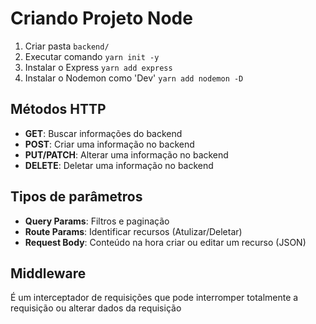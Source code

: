 # Criando Projeto Node

1. Criar pasta `backend/`
2. Executar comando `yarn init -y`
3. Instalar o Express `yarn add express`
4. Instalar o Nodemon como 'Dev' `yarn add nodemon -D`

## Métodos HTTP

- **GET**: Buscar informações do backend
- **POST**: Criar uma informação no backend
- **PUT/PATCH**: Alterar uma informação no backend
- **DELETE**: Deletar uma informação no backend

## Tipos de parâmetros

- **Query Params**: Filtros e paginação
- **Route Params**: Identificar recursos (Atulizar/Deletar)
- **Request Body**: Conteúdo na hora criar ou editar um recurso (JSON)

## Middleware

É um interceptador de requisições que pode interromper totalmente a requisição ou alterar dados da requisição
